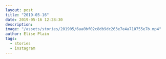```yaml
---
layout: post
title: "2019-05-16"
date: 2019-05-16 12:28:30
description: 
image: "/assets/stories/201905/6aa0bf02c8db9dc263e7e4a710755e7b.mp4"
author: Elise Plain
tags: 
  - stories
  - instagram
---
```



<p></p>
